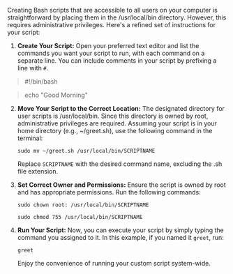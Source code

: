
Creating Bash scripts that are accessible to all users on your computer is straightforward by placing them in the /usr/local/bin directory. However, this requires administrative privileges. Here's a refined set of instructions for your script:

1.  **Create Your Script:** Open your preferred text editor and list the commands you want your script to run, with each command on a separate line. You can include comments in your script by prefixing a line with `#`.
   
    

> #!/bin/bash

> echo "Good Morning"

    
2.  **Move Your Script to the Correct Location:** The designated directory for user scripts is /usr/local/bin. Since this directory is owned by root, administrative privileges are required. Assuming your script is in your home directory (e.g., ~/greet.sh), use the following command in the terminal:
    
    
    `sudo mv ~/greet.sh /usr/local/bin/SCRIPTNAME` 
    
    Replace `SCRIPTNAME` with the desired command name, excluding the .sh file extension.
    
3.  **Set Correct Owner and Permissions:** Ensure the script is owned by root and has appropriate permissions. Run the following commands:
    
    `sudo chown root: /usr/local/bin/SCRIPTNAME
    `
    
    `sudo chmod 755 /usr/local/bin/SCRIPTNAME` 
    
5.  **Run Your Script:** Now, you can execute your script by simply typing the command you assigned to it. In this example, if you named it `greet`, run:
    
    
    `greet` 
    
    Enjoy the convenience of running your custom script system-wide.
